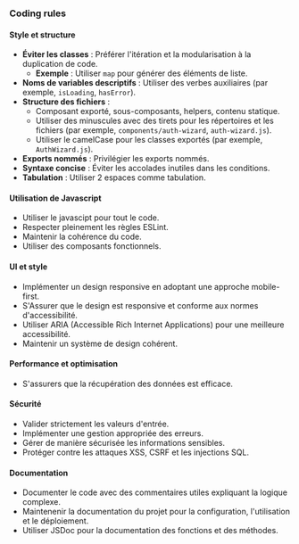 ### Coding rules

#### Style et structure

- **Éviter les classes** : Préférer l'itération et la modularisation à la duplication de code.
  - **Exemple** : Utiliser `map` pour générer des éléments de liste.
- **Noms de variables descriptifs** : Utiliser des verbes auxiliaires (par exemple, `isLoading`, `hasError`).
- **Structure des fichiers** :
  - Composant exporté, sous-composants, helpers, contenu statique.
  - Utiliser des minuscules avec des tirets pour les répertoires et les fichiers (par exemple, `components/auth-wizard`, `auth-wizard.js`).
  - Utiliser le camelCase pour les classes exportés (par exemple, `AuthWizard.js`).
- **Exports nommés** : Privilégier les exports nommés.
- **Syntaxe concise** : Éviter les accolades inutiles dans les conditions.
- **Tabulation** : Utiliser 2 espaces comme tabulation.

#### Utilisation de Javascript

- Utiliser le javascipt pour tout le code.
- Respecter pleinement les règles ESLint.
- Maintenir la cohérence du code.
- Utiliser des composants fonctionnels.

#### UI et style

- Implémenter un design responsive en adoptant une approche mobile-first.
- S'Assurer que le design est responsive et conforme aux normes d'accessibilité.
- Utiliser ARIA (Accessible Rich Internet Applications) pour une meilleure accessibilité.
- Maintenir un système de design cohérent.

#### Performance et optimisation

- S'assurers que la récupération des données est efficace.

#### Sécurité

- Valider strictement les valeurs d'entrée.
- Implémenter une gestion appropriée des erreurs.
- Gérer de manière sécurisée les informations sensibles.
- Protéger contre les attaques XSS, CSRF et les injections SQL.

#### Documentation

- Documenter le code avec des commentaires utiles expliquant la logique complexe.
- Maintenenir la documentation du projet pour la configuration, l'utilisation et le déploiement.
- Utiliser JSDoc pour la documentation des fonctions et des méthodes.
